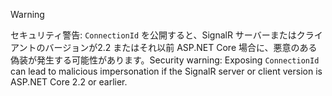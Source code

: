 > [!WARNING]
> <span data-ttu-id="20fb0-101">セキュリティ警告: `ConnectionId` を公開すると、SignalR サーバーまたはクライアントのバージョンが2.2 またはそれ以前 ASP.NET Core 場合に、悪意のある偽装が発生する可能性があります。</span><span class="sxs-lookup"><span data-stu-id="20fb0-101">Security warning: Exposing `ConnectionId` can lead to malicious impersonation if the SignalR server or client version is ASP.NET Core 2.2 or earlier.</span></span>
